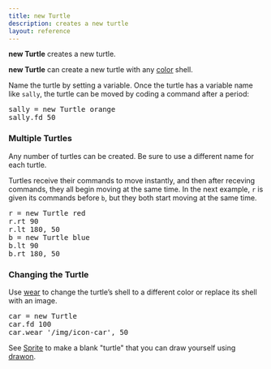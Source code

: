 ```yaml
---
title: new Turtle
description: creates a new turtle
layout: reference
---
```


**new Turtle** creates a new turtle.

**new Turtle** can create a new turtle with any [color](colors.html) shell. 

Name the turtle by setting a variable.  Once the turtle has a variable
name like `sally`, the turtle can be moved by coding a command after
a period:

<pre class="jumbo">
sally = new Turtle <span data-dfnup="optional color">orange</span>
sally<span data-dfn="command after a dot">.fd 50</span>
</pre>

<script type="demo">
sally = null
setup ->
  remove sally
demo ->
  sally = new Turtle orange
  sally.speed 1
  sally.fd 50
  sally.pause 1
  sync sally, turtle
  sally.label 'sally &rarr;', 'left'
  turtle.label 'original turtle', 'right'
</script>

### Multiple Turtles

Any number of turtles can be created.  Be sure to use a different
name for each turtle.

Turtles receive their commands to move instantly, and then
after receving commands, they all begin moving at the same time.
In the next example, `r` is given its commands before
`b`, but they both start moving at the same time.

<pre class="examp">
<span data-dfnright="for r">r = new Turtle red
r.rt 90
r.lt 180, 50</span>
<span data-dfnright="for b">b = new Turtle blue
b.lt 90
b.rt 180, 50</span>
</pre>

<script type="demo">
r = b = null
setup ->
  ht()
  remove r, b
  r = new Turtle red
  r.jump 0, -50
  b = new Turtle blue
  b.jump 0, -50
demo ->
  r.pause 1
  b.pause 1
  r.rt 90
  r.lt 180, 100
  b.lt 90
  b.rt 180, 100
</script>

### Changing the Turtle

Use [wear](wear.html) to change the turtle’s shell to a different color or replace its shell with an image.

<pre class="examp">
car = new Turtle
car.fd 100
car.wear '/img/icon-car', 50
</pre>

<script type="demo">
car = null
setup ->
  remove car
demo ->
  car = new Turtle
  car.speed 1
  car.fd 50
  car.wear '/img/icon-car', 50
</script>


See [Sprite](sprite.html) to make a blank "turtle" that you can draw yourself using [drawon](drawon.html).
